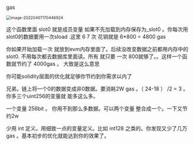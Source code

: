 gas

<img src="/Users/tim/Library/Application Support/typora-user-images/image-20220407170446924.png" alt="image-20220407170446924" style="zoom:75%;" />

这个函数里面 slot0 就是成员变量 如果不先加载到内存保存为_slot0 。你每次用slot0的数据要用一次sload .这里 6  7  次   花销就是 6*800 = 4800 gas

你如果开始加载一次 就放到evm内存里面了。后续没改变数据之前都用内存中的slot0. 不用每次都去数据库里面读。所有 就只要 一次 800就够了。。这样一个函数就节约了 4000gas 。 大致是这么意思

你可能solidity层面的优化就足够你节约到你需求以内了



兄弟。链上将一个0的数据变成非0数据。要消耗2W gas 。（ 24-18 ） /2 = 3 。 你多三个uint256的变量就 能多这么多。

一个变量 256bit 。 你用不到那么多数据。可以两个变量 整合成一个。一下又节约2w

少用 int  定义。用细致一点的变量定义。比如 int128 之类的。你发现又少了几万gas 。基本初步的优化就能达到你的效果了。